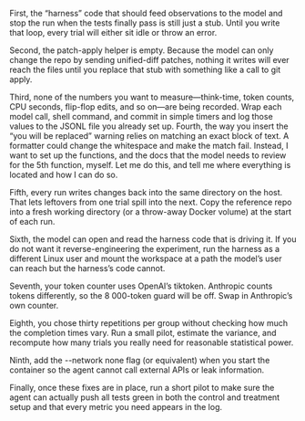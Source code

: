 First, the “harness” code that should feed observations to the model and stop the run when the tests finally pass is still just a stub. Until you write that loop, every trial will either sit idle or throw an error.

Second, the patch-apply helper is empty. Because the model can only change the repo by sending unified-diff patches, nothing it writes will ever reach the files until you replace that stub with something like a call to git apply.

Third, none of the numbers you want to measure—think-time, token counts, CPU seconds, flip-flop edits, and so on—are being recorded. Wrap each model call, shell command, and commit in simple timers and log those values to the JSONL file you already set up.
Fourth, the way you insert the “you will be replaced” warning relies on matching an exact block of text. A formatter could change the whitespace and make the match fail. Instead, I want to set up the functions, and the docs that the model needs to review for the 5th function, myself. Let me do this, and tell me where everything is located and how I can do so.

Fifth, every run writes changes back into the same directory on the host. That lets leftovers from one trial spill into the next. Copy the reference repo into a fresh working directory (or a throw-away Docker volume) at the start of each run.

Sixth, the model can open and read the harness code that is driving it. If you do not want it reverse-engineering the experiment, run the harness as a different Linux user and mount the workspace at a path the model’s user can reach but the harness’s code cannot.

Seventh, your token counter uses OpenAI’s tiktoken. Anthropic counts tokens differently, so the 8 000-token guard will be off. Swap in Anthropic’s own counter.

Eighth, you chose thirty repetitions per group without checking how much the completion times vary. Run a small pilot, estimate the variance, and recompute how many trials you really need for reasonable statistical power.

Ninth, add the --network none flag (or equivalent) when you start the container so the agent cannot call external APIs or leak information.

Finally, once these fixes are in place, run a short pilot to make sure the agent can actually push all tests green in both the control and treatment setup and that every metric you need appears in the log.